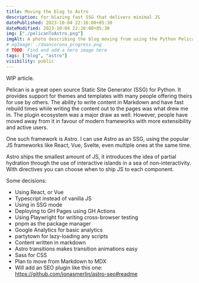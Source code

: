 ```yaml
---
title: Moving the blog to Astro
description: for blazing fast SSG that delivers minimal JS
datePublished: 2023-10-04 22:16:00+05:30
dateModified: 2023-10-04 22:16:00+05:30
img: ["./pelicanToAstro.png"]
imgAlt: A photo describing the blog moving from using the Python Pelican library to using Astro, the JS metaframework.
# ogImage: ./daancorona_progress.png
# TODO: Find and add a hero image here
tags: ["blog", "astro"] 
visibility: public
---
```


WIP article.
<!-- TODO: WIP article. -->

Pelican is a great open source Static Site Generator (SSG) for Python. It provides support for themes and templates with many people offering theirs for use by others. The ability to write content in Markdown and have fast rebuild times while writing the content out to the pages was what drew me in. The plugin ecosystem was a major draw as well. However, people have moved away from it in favour of modern frameworks with more extensibility and active users.

One such framework is Astro. I can use Astro as an SSG, using the popular JS frameworks like React, Vue, Svelte, even multiple ones at the same time. 

Astro ships the smallest amount of JS, it introduces the idea of partial hydration through the use of interactive islands in a sea of non-interactivity. With directives you can choose when to ship JS to each component.

Some decisions:
- Using React, or Vue
- Typescript instead of vanilla JS
- Using in SSG mode
- Deploying to GH Pages using GH Actions
- Using Playwright for writing cross-browser testing
- pnpm as the package manager
- Google Analytics for basic analytics
- partytown for lazy-loading any scripts
- Content written in markdown 
- Astro transitions makes transition animations easy
- Sass for CSS
- Plan to move from Markdown to MDX
- Will add an SEO plugin like this one: https://github.com/jonasmerlin/astro-seo#readme